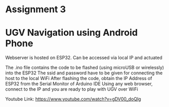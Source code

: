 # Assignment 3

# UGV Navigation using Android Phone

Webserver is hosted on ESP32. Can be accessed via local IP and actuated

The .ino file contains the code to be flashed (using microUSB or wirelessly) into the ESP32
The ssid and password have to be given for connecting the host to the local WiFi
After flashing the code, obtain the IP Address of ESP32 from the Serial Monitor of Arduino IDE
Using any web browser, connect to the IP and you are ready to play with UGV over WiFi

Youtube Link: https://www.youtube.com/watch?v=gDV00_doQlg
